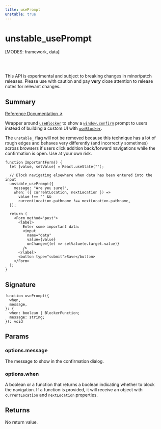 ```yaml
---
title: usePrompt
unstable: true
---
```


# unstable_usePrompt

<!--
⚠️ ⚠️ IMPORTANT ⚠️ ⚠️ 

Thank you for helping improve our documentation!

This file is auto-generated from the JSDoc comments in the source
code, so please edit the JSDoc comments in the file below and this
file will be re-generated once those changes are merged.

https://github.com/remix-run/react-router/blob/main/packages/react-router/lib/dom/lib.tsx
-->

[MODES: framework, data]

<br />
<br />

<docs-warning>This API is experimental and subject to breaking changes in 
minor/patch releases. Please use with caution and pay **very** close attention 
to release notes for relevant changes.</docs-warning>

## Summary

[Reference Documentation ↗](https://api.reactrouter.com/v7/functions/react_router.unstable_usePrompt.html)

Wrapper around [`useBlocker`](../hooks/useBlocker) to show a [`window.confirm`](https://developer.mozilla.org/en-US/docs/Web/API/Window/confirm)
prompt to users instead of building a custom UI with [`useBlocker`](../hooks/useBlocker).

The `unstable_` flag will not be removed because this technique has a lot of
rough edges and behaves very differently (and incorrectly sometimes) across
browsers if users click addition back/forward navigations while the
confirmation is open. Use at your own risk.

```tsx
function ImportantForm() {
  let [value, setValue] = React.useState("");

  // Block navigating elsewhere when data has been entered into the input
  unstable_usePrompt({
    message: "Are you sure?",
    when: ({ currentLocation, nextLocation }) =>
      value !== "" &&
      currentLocation.pathname !== nextLocation.pathname,
  });

  return (
    <Form method="post">
      <label>
        Enter some important data:
        <input
          name="data"
          value={value}
          onChange={(e) => setValue(e.target.value)}
        />
      </label>
      <button type="submit">Save</button>
    </Form>
  );
}
```

## Signature

```tsx
function usePrompt({
  when,
  message,
}: {
  when: boolean | BlockerFunction;
  message: string;
}): void
```

## Params

### options.message

The message to show in the confirmation dialog.

### options.when

A boolean or a function that returns a boolean indicating whether to block the navigation. If a function is provided, it will receive an
object with `currentLocation` and `nextLocation` properties.

## Returns

No return value.

